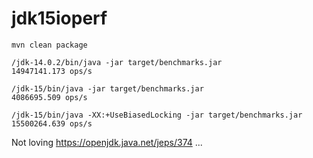 # jdk15ioperf

```
mvn clean package

/jdk-14.0.2/bin/java -jar target/benchmarks.jar
14947141.173 ops/s

/jdk-15/bin/java -jar target/benchmarks.jar
4086695.509 ops/s

/jdk-15/bin/java -XX:+UseBiasedLocking -jar target/benchmarks.jar
15500264.639 ops/s
```

Not loving https://openjdk.java.net/jeps/374 ...